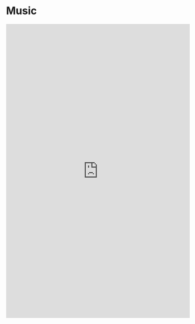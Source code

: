 # Music

<iframe width="500" height="800" sandbox="allow-same-origin allow-scripts allow-popups allow-forms" scrolling="false" src="https://www.soundclick.com/artist/external/standalone_embed.cfm?bandID=160901&whiteStyle=true&showPlaylist=true" style="border:0px; max-width: 90vw; max-height: 80vh; margin:0 auto;"></iframe>